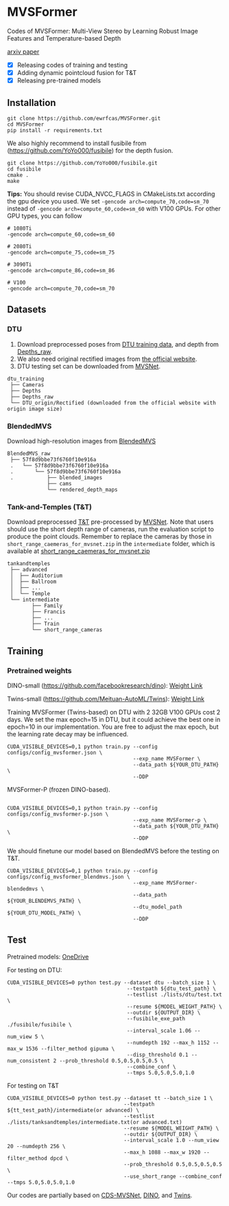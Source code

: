 # MVSFormer
Codes of MVSFormer: Multi-View Stereo by Learning Robust Image Features and Temperature-based Depth

[arxiv paper](https://arxiv.org/abs/2208.02541)

- [x] Releasing codes of training and testing
- [x] Adding dynamic pointcloud fusion for T&T
- [x] Releasing pre-trained models

## Installation

```
git clone https://github.com/ewrfcas/MVSFormer.git
cd MVSFormer
pip install -r requirements.txt
```

We also highly recommend to install fusibile from (https://github.com/YoYo000/fusibile) for the depth fusion.

```
git clone https://github.com/YoYo000/fusibile.git
cd fusibile
cmake .
make
```

**Tips:** You should revise CUDA_NVCC_FLAGS in CMakeLists.txt according the gpu device you used. 
We set ```-gencode arch=compute_70,code=sm_70``` instead of ```-gencode arch=compute_60,code=sm_60``` with V100 GPUs.
For other GPU types, you can follow
```
# 1080Ti
-gencode arch=compute_60,code=sm_60

# 2080Ti
-gencode arch=compute_75,code=sm_75

# 3090Ti
-gencode arch=compute_86,code=sm_86

# V100
-gencode arch=compute_70,code=sm_70
```

## Datasets

### DTU

1. Download preprocessed poses from [DTU training data](https://drive.google.com/file/d/1eDjh-_bxKKnEuz5h-HXS7EDJn59clx6V/view), 
and depth from [Depths_raw](https://virutalbuy-public.oss-cn-hangzhou.aliyuncs.com/share/cascade-stereo/CasMVSNet/dtu_data/dtu_train_hr/Depths_raw.zip).
2. We also need original rectified images from [the official website](http://roboimagedata2.compute.dtu.dk/data/MVS/Rectified.zip).
3. DTU testing set can be downloaded from [MVSNet](https://drive.google.com/open?id=135oKPefcPTsdtLRzoDAQtPpHuoIrpRI_).

```
dtu_training
 ├── Cameras
 ├── Depths
 ├── Depths_raw
 └── DTU_origin/Rectified (downloaded from the official website with origin image size)
```

### BlendedMVS

Download high-resolution images from [BlendedMVS](https://onedrive.live.com/?authkey=%21ADb9OciQ4zKwJ%5Fw&id=35CFA9803D6F030F%21123&cid=35CFA9803D6F030F)

```
BlendedMVS_raw
 ├── 57f8d9bbe73f6760f10e916a
 .   └── 57f8d9bbe73f6760f10e916a
 .       └── 57f8d9bbe73f6760f10e916a
 .           ├── blended_images
             ├── cams
             └── rendered_depth_maps
```

### Tank-and-Temples (T&T)
Download preprocessed [T&T](https://drive.google.com/file/d/1gAfmeoGNEFl9dL4QcAU4kF0BAyTd-r8Z/view) pre-processed by [MVSNet](https://github.com/YoYo000/MVSNet/issues/14).
Note that users should use the short depth range of cameras, run the evaluation script to produce the point clouds.
Remember to replace the cameras by those in `short_range_caemeras_for_mvsnet.zip` in the `intermediate` folder, which is available at [short_range_caemeras_for_mvsnet.zip](https://drive.google.com/file/d/1Nbsq3WEVSg9tppMjN6hYM_rzuALWnrIy/view?usp=sharing) 

```
tankandtemples
 ├── advanced
 │  ├── Auditorium
 │  ├── Ballroom
 │  ├── ...
 │  └── Temple
 └── intermediate
        ├── Family
        ├── Francis
        ├── ...
        ├── Train
        └── short_range_cameras
```

## Training

### Pretrained weights

DINO-small (https://github.com/facebookresearch/dino): [Weight Link](https://dl.fbaipublicfiles.com/dino/dino_deitsmall16_pretrain/dino_deitsmall16_pretrain.pth)

Twins-small (https://github.com/Meituan-AutoML/Twins): [Weight Link](https://drive.google.com/file/d/131SVOphM_-SaBytf4kWjo3ony5hpOt4S/view?usp=sharing)

Training MVSFormer (Twins-based) on DTU with 2 32GB V100 GPUs cost 2 days. 
We set the max epoch=15 in DTU, but it could achieve the best one in epoch=10 in our implementation.
You are free to adjust the max epoch, but the learning rate decay may be influenced.
```
CUDA_VISIBLE_DEVICES=0,1 python train.py --config configs/config_mvsformer.json \
                                         --exp_name MVSFormer \
                                         --data_path ${YOUR_DTU_PATH} \
                                         --DDP
```
MVSFormer-P (frozen DINO-based).
```
                                         
CUDA_VISIBLE_DEVICES=0,1 python train.py --config configs/config_mvsformer-p.json \
                                         --exp_name MVSFormer-p \
                                         --data_path ${YOUR_DTU_PATH} \
                                         --DDP
```

We should finetune our model based on BlendedMVS before the testing on T&T.
```
CUDA_VISIBLE_DEVICES=0,1 python train.py --config configs/config_mvsformer_blendmvs.json \
                                         --exp_name MVSFormer-blendedmvs \
                                         --data_path ${YOUR_BLENDEMVS_PATH} \
                                         --dtu_model_path ${YOUR_DTU_MODEL_PATH} \
                                         --DDP
```

## Test

Pretrained models: [OneDrive](https://1drv.ms/u/s!Ah2VkULmkiqPryH_Tl2PUS6Is831?e=BgCuOY)

For testing on DTU:
```
CUDA_VISIBLE_DEVICES=0 python test.py --dataset dtu --batch_size 1 \
                                       --testpath ${dtu_test_path} \
                                       --testlist ./lists/dtu/test.txt \
                                       --resume ${MODEL_WEIGHT_PATH} \
                                       --outdir ${OUTPUT_DIR} \
                                       --fusibile_exe_path ./fusibile/fusibile \
                                       --interval_scale 1.06 --num_view 5 \
                                       --numdepth 192 --max_h 1152 --max_w 1536 --filter_method gipuma \
                                       --disp_threshold 0.1 --num_consistent 2 --prob_threshold 0.5,0.5,0.5,0.5 \
                                       --combine_conf \
                                       --tmps 5.0,5.0,5.0,1.0
```

For testing on T&T
```
CUDA_VISIBLE_DEVICES=0 python test.py --dataset tt --batch_size 1 \
                                      --testpath ${tt_test_path}/intermediate(or advanced) \
                                      --testlist ./lists/tanksandtemples/intermediate.txt(or advanced.txt)
                                      --resume ${MODEL_WEIGHT_PATH} \
                                      --outdir ${OUTPUT_DIR} \ 
                                      --interval_scale 1.0 --num_view 20 --numdepth 256 \
                                      --max_h 1088 --max_w 1920 --filter_method dpcd \
                                      --prob_threshold 0.5,0.5,0.5,0.5 \
                                      --use_short_range --combine_conf --tmps 5.0,5.0,5.0,1.0
```

Our codes are partially based on [CDS-MVSNet](https://github.com/TruongKhang/cds-mvsnet), [DINO](https://github.com/facebookresearch/dino), and [Twins](https://github.com/Meituan-AutoML/Twins).
